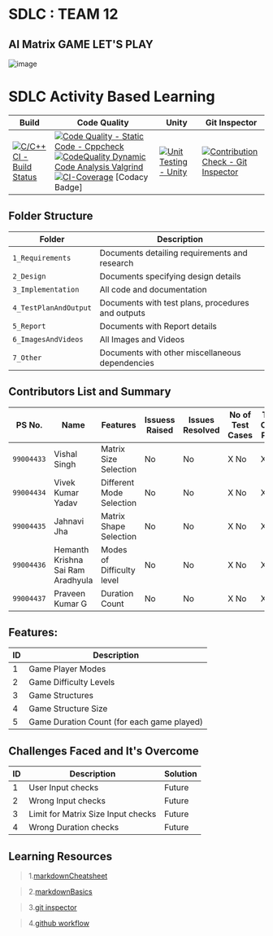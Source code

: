 # SDLC : TEAM 12
## AI Matrix GAME LET'S PLAY

![image](https://github.com/GENESIS2021Q1/sdlc-team-12/blob/6dee1adb35ff3b976b92c067e56e058db11b4ee3/6_ImagesAndVideos/AI%20Matrix%20Game.png)

# SDLC Activity Based Learning


Build | Code Quality | Unity | Git Inspector
-----------|----------|---------|----------------
[![C/C++ CI - Build Status](https://github.com/99004434-VivekKumar/SDLC_256217/actions/workflows/c-cpp.yml/badge.svg)](https://github.com/99004434-VivekKumar/SDLC_256217/actions/workflows/c-cpp.yml) | [![Code Quality - Static Code - Cppcheck](https://github.com/99004434-VivekKumar/SDLC_256217/actions/workflows/cppcheck.yml/badge.svg)](https://github.com/99004434-VivekKumar/SDLC_256217/actions/workflows/cppcheck.yml) [![CodeQuality Dynamic Code Analysis Valgrind](https://github.com/99004434-VivekKumar/SDLC_256217/actions/workflows/dynamic-code-quality.yml/badge.svg)](https://github.com/99004434-VivekKumar/SDLC_256217/actions/workflows/dynamic-code-quality.yml) [![CI-Coverage](https://github.com/99004434-VivekKumar/SDLC_256217/actions/workflows/coverage.yml/badge.svg)](https://github.com/99004434-VivekKumar/SDLC_256217/actions/workflows/coverage.yml) [Codacy Badge] | [![Unit Testing - Unity](https://github.com/99004434-VivekKumar/SDLC_256217/actions/workflows/unity.yml/badge.svg)](https://github.com/99004434-VivekKumar/SDLC_256217/actions/workflows/unity.yml) | [![Contribution Check - Git Inspector](https://github.com/GENESIS2021Q1/sdlc-team-12/actions/workflows/gitinspector.yml/badge.svg)](https://github.com/GENESIS2021Q1/sdlc-team-12/actions/workflows/gitinspector.yml)


## Folder Structure
Folder             | Description
-------------------| -----------------------------------------
`1_Requirements`   | Documents detailing requirements and research
`2_Design`         | Documents specifying design details
`3_Implementation` | All code and documentation
`4_TestPlanAndOutput`      | Documents with test plans, procedures and outputs
`5_Report`      | Documents with Report details
`6_ImagesAndVideos`      | All Images and Videos
`7_Other`      | Documents with other miscellaneous dependencies

## Contributors List and Summary
PS No. |  Name   |    Features    | Issuess Raised |Issues Resolved|No of Test Cases|Test Case Pass
-------|---------------------|----------------|----------------|---------------|-------------|--------------
`99004433` | Vishal Singh  | Matrix Size Selection   |  No     |  No   |X No   |X No      
`99004434` | Vivek Kumar Yadav  | Different Mode Selection   |  No     |  No   |X No   |X No      
`99004435` | Jahnavi Jha  | Matrix Shape Selection   |  No     |  No   |X No   |X No      
`99004436` | Hemanth Krishna Sai Ram Aradhyula  | Modes of Difficulty level   |  No     |  No   |X No   |X No      
`99004437` | Praveen Kumar G  | Duration Count   |  No     |  No   |X No   |X No      

## Features:
ID | Description 
---|----------------------
 1 |  Game Player Modes
 2 |  Game Difficulty Levels
 3 |  Game Structures
 4 |  Game Structure Size
 5 |  Game Duration Count (for each game played)
 
 
## Challenges Faced and It's Overcome
ID | Description | Solution
---|----------------------|---------------------------------------
 1 |  User Input checks  | Future
 2 |  Wrong Input checks | Future
 3 |  Limit for Matrix Size Input checks | Future
 4 |  Wrong Duration checks | Future

 
## Learning Resources
>1.[markdownCheatsheet](https://github.com/adam-p/markdown-here/wiki/Markdown-Cheatsheet)

>2.[markdownBasics](https://guides.github.com/features/mastering-markdown/)

>3.[git inspector](https://github.com/ejwa/gitinspector.git)

>4.[github workflow](https://docs.github.com/en/actions/learn-github-action)

